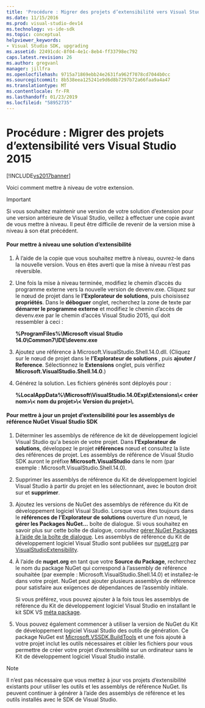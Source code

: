 ```yaml
---
title: 'Procédure : Migrer des projets d’extensibilité vers Visual Studio 2015 | Microsoft Docs'
ms.date: 11/15/2016
ms.prod: visual-studio-dev14
ms.technology: vs-ide-sdk
ms.topic: conceptual
helpviewer_keywords:
- Visual Studio SDK, upgrading
ms.assetid: 22491cdc-8f04-4e1c-8eb4-ff33798ec792
caps.latest.revision: 26
ms.author: gregvanl
manager: jillfra
ms.openlocfilehash: 9715a71869ebb24e2631fa962f7078cd7044b0cc
ms.sourcegitcommit: 8b538eea125241e9d6d8b7297b72a66faa9a4a47
ms.translationtype: MT
ms.contentlocale: fr-FR
ms.lasthandoff: 01/23/2019
ms.locfileid: "58952735"
---
```

# <a name="how-to-migrate-extensibility-projects-to-visual-studio-2015"></a>Procédure : Migrer des projets d’extensibilité vers Visual Studio 2015
[!INCLUDE[vs2017banner](../includes/vs2017banner.md)]

Voici comment mettre à niveau de votre extension.  
  
> [!IMPORTANT]
>  Si vous souhaitez maintenir une version de votre solution d’extension pour une version antérieure de Visual Studio, veillez à effectuer une copie avant de vous mettre à niveau. Il peut être difficile de revenir de la version mise à niveau à son état précédent.  
  
#### <a name="to-upgrade-an-extensibility-solution"></a>Pour mettre à niveau une solution d’extensibilité  
  
1.  À l’aide de la copie que vous souhaitez mettre à niveau, ouvrez-le dans la nouvelle version. Vous en êtes averti que la mise à niveau n’est pas réversible.  
  
2.  Une fois la mise à niveau terminée, modifiez le chemin d’accès du programme externe vers la nouvelle version de devenv.exe. Cliquez sur le nœud de projet dans le **l’Explorateur de solutions**, puis choisissez **propriétés**. Dans le **déboguer** onglet, recherchez la zone de texte par **démarrer le programme externe** et modifiez le chemin d’accès de devenv.exe par le chemin d’accès Visual Studio 2015, qui doit ressembler à ceci :  
  
     **%ProgramFiles%\Microsoft visual Studio 14.0\Common7\IDE\devenv.exe**  
  
3.  Ajoutez une référence à Microsoft.VisualStudio.Shell.14.0.dll. (Cliquez sur le nœud de projet dans le **l’Explorateur de solutions** , puis **ajouter / Reference**. Sélectionnez le **Extensions** onglet, puis vérifiez **Microsoft.VisualStudio.Shell.14.0**.)  
  
4.  Générez la solution. Les fichiers générés sont déployés pour :  
  
     **%LocalAppData%\Microsoft\VisualStudio.14.0Exp\Extensions\\< créer nom\>\\< nom du projet\>\\< Version du projet\>\\**.  
  
#### <a name="to-update-an-extensibility-project-to-nuget-vs-sdk-reference-assemblies"></a>Pour mettre à jour un projet d’extensibilité pour les assemblys de référence NuGet Visual Studio SDK  
  
1.  Déterminer les assemblys de référence de kit de développement logiciel Visual Studio qu'a besoin de votre projet.  Dans **l’Explorateur de solutions**, développez le projet **références** nœud et consultez la liste des références de projet.  Les assemblys de référence de Visual Studio SDK auront le préfixe **Microsoft.VisualStudio** dans le nom (par exemple : Microsoft.VisualStudio.Shell.14.0).  
  
2.  Supprimer les assemblys de référence du Kit de développement logiciel Visual Studio à partir du projet en les sélectionnant, avec le bouton droit sur et **supprimer**.  
  
3.  Ajoutez les versions de NuGet des assemblys de référence du Kit de développement logiciel Visual Studio.  Lorsque vous êtes toujours dans le **références de l’Explorateur de solutions** ouverture d’un nœud, le **gérer les Packages NuGet...** boîte de dialogue.  Si vous souhaitez en savoir plus sur cette boîte de dialogue, consultez [gérer NuGet Packages à l’aide de la boîte de dialogue](http://docs.nuget.org/Consume/Package-Manager-Dialog). Les assemblys de référence du Kit de développement logiciel Visual Studio sont publiées sur [nuget.org](http://www.nuget.org) par [VisualStudioExtensibility](http://www.nuget.org/profiles/VisualStudioExtensibility).  
  
4.  À l’aide de **nuget.org** en tant que votre **Source du Package**, recherchez le nom du package NuGet qui correspond à l’assembly de référence souhaitée (par exemple : Microsoft.VisualStudio.Shell.14.0) et installez-le dans votre projet.  NuGet peut ajouter plusieurs assemblys de référence pour satisfaire aux exigences de dépendances de l’assembly initiale.  
  
     Si vous préférez, vous pouvez ajouter à la fois tous les assemblys de référence du Kit de développement logiciel Visual Studio en installant le kit SDK VS [méta package](http://www.nuget.org/packages/VSSDK_Reference_Assemblies).  
  
5.  Vous pouvez également commencer à utiliser la version de NuGet du Kit de développement logiciel Visual Studio des outils de génération. Ce package NuGet est [Microsoft.VSSDK.BuildTools](http://www.nuget.org/packages/Microsoft.VSSDK.BuildTools) et une fois ajouté à votre projet inclut les outils nécessaires et cibler les fichiers pour vous permettre de créer votre projet d’extensibilité sur un ordinateur sans le Kit de développement logiciel Visual Studio installé.  
  
> [!NOTE]
>  Il n’est pas nécessaire que vous mettez à jour vos projets d’extensibilité existants pour utiliser les outils et les assemblys de référence NuGet.  Ils peuvent continuer à générer à l’aide des assemblys de référence et les outils installés avec le SDK de Visual Studio.
